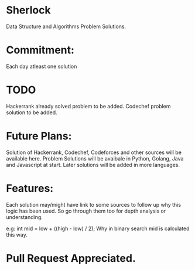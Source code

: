 # Sherlock
Data Structure and Algorithms Problem Solutions.

# Commitment:

Each day atleast one solution

# TODO
Hackerrank already solved problem to be added.
Codechef problem solution to be added.

# Future Plans:

Solution of Hackerrank, Codechef, Codeforces and other sources will be available here.
Problem Solutions will be avaibale in Python, Golang, Java and Javascript at start.
Later solutions will be added in more languages. 

# Features:

Each solution may/might have link to some sources to follow up why this logic has been used. 
So go through them too for depth analysis or understanding.

e.g: int mid = low + ((high - low) / 2);
Why in binary search mid is calculated this way.


# Pull Request Appreciated. 
